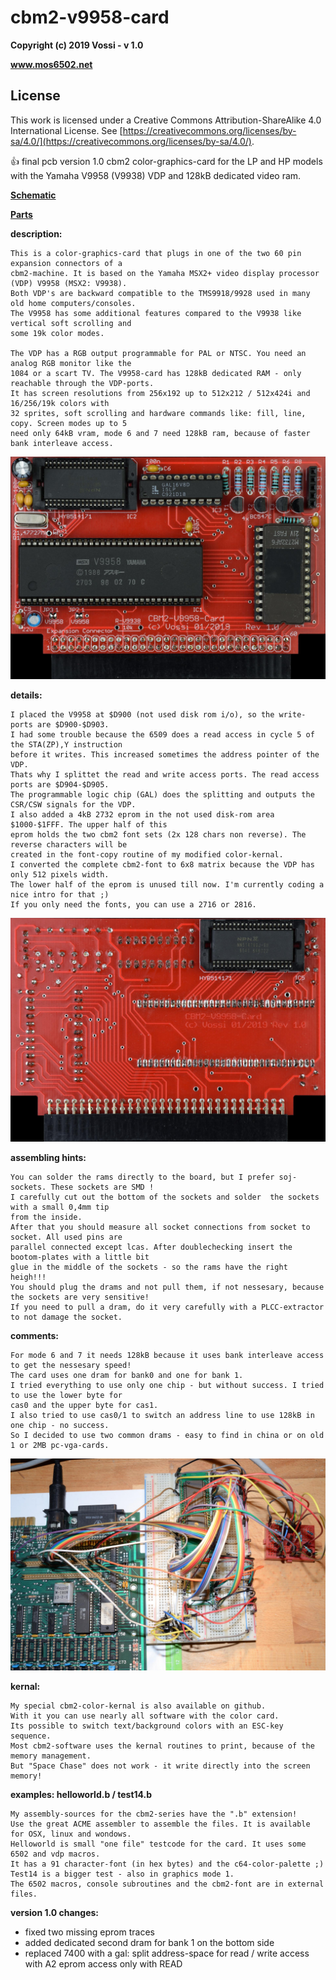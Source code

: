 # cbm2-v9958-card

**Copyright (c) 2019 Vossi - v 1.0**

**www.mos6502.net**

## License
This work is licensed under a Creative Commons Attribution-ShareAlike 4.0
International License. See [https://creativecommons.org/licenses/by-sa/4.0/](https://creativecommons.org/licenses/by-sa/4.0/).

:thumbsup: final pcb version 1.0
cbm2 color-graphics-card for the LP and HP models with the Yamaha V9958 (V9938) VDP and 128kB dedicated video ram.

**[Schematic](https://github.com/vossi1/cbm2-v9958-card/blob/master/doc/Schematics.png)**

**[Parts](https://github.com/vossi1/cbm2-v9958-card/blob/master/doc/partlist)**

**description:**

    This is a color-graphics-card that plugs in one of the two 60 pin expansion connectors of a
    cbm2-machine. It is based on the Yamaha MSX2+ video display processor (VDP) V9958 (MSX2: V9938).
    Both VDP's are backward compatible to the TMS9918/9928 used in many old home computers/consoles.
    The V9958 has some additional features compared to the V9938 like vertical soft scrolling and
    some 19k color modes.

    The VDP has a RGB output programmable for PAL or NTSC. You need an analog RGB monitor like the
    1084 or a scart TV. The V9958-card has 128kB dedicated RAM - only reachable through the VDP-ports.
    It has screen resolutions from 256x192 up to 512x212 / 512x424i and 16/256/19k colors with
    32 sprites, soft scrolling and hardware commands like: fill, line, copy. Screen modes up to 5
    need only 64kB vram, mode 6 and 7 need 128kB ram, because of faster bank interleave access.

![V9958-card photo](https://github.com/vossi1/cbm2-v9958-card/blob/master/pictures/card10-front.jpg)

**details:**

    I placed the V9958 at $D900 (not used disk rom i/o), so the write-ports are $D900-$D903.
    I had some trouble because the 6509 does a read access in cycle 5 of the STA(ZP),Y instruction
    before it writes. This increased sometimes the address pointer of the VDP.
    Thats why I splittet the read and write access ports. The read access ports are $D904-$D905.
    The programmable logic chip (GAL) does the splitting and outputs the CSR/CSW signals for the VDP.
    I also added a 4kB 2732 eprom in the not used disk-rom area $1000-$1FFF. The upper half of this
    eprom holds the two cbm2 font sets (2x 128 chars non reverse). The reverse characters will be
    created in the font-copy routine of my modified color-kernal.
    I converted the complete cbm2-font to 6x8 matrix because the VDP has only 512 pixels width.
    The lower half of the eprom is unused till now. I'm currently coding a nice intro for that ;)
    If you only need the fonts, you can use a 2716 or 2816.

![V9958-card back photo](https://github.com/vossi1/cbm2-v9958-card/blob/master/pictures/card10-back.jpg)

**assembling hints:**

    You can solder the rams directly to the board, but I prefer soj-sockets. These sockets are SMD !
    I carefully cut out the bottom of the sockets and solder  the sockets with a small 0,4mm tip
    from the inside.
    After that you should measure all socket connections from socket to socket. All used pins are
    parallel connected except lcas. After doublechecking insert the bootom-plates with a little bit
    glue in the middle of the sockets - so the rams have the right heigh!!!
    You should plug the drams and not pull them, if not nessesary, because the sockets are very sensitive!
    If you need to pull a dram, do it very carefully with a PLCC-extractor to not damage the socket.

**comments:**

    For mode 6 and 7 it needs 128kB because it uses bank interleave access to get the nessesary speed!
    The card uses one dram for bank0 and one for bank 1.
    I tried everything to use only one chip - but without success. I tried to use the lower byte for
    cas0 and the upper byte for cas1.
    I also tried to use cas0/1 to switch an address line to use 128kB in one chip - no success.
    So I decided to use two common drams - easy to find in china or on old 1 or 2MB pc-vga-cards.

![V9958-card prototype](https://github.com/vossi1/cbm2-v9958-card/blob/master/pictures/prototype.jpg)

**kernal:**

    My special cbm2-color-kernal is also available on github.
    With it you can use nearly all software with the color card.
    Its possible to switch text/background colors with an ESC-key sequence.
    Most cbm2-software uses the kernal routines to print, because of the memory management.
    But "Space Chase" does not work - it write directly into the screen memory!

**examples: helloworld.b / test14.b**

    My assembly-sources for the cbm2-series have the ".b" extension!
    Use the great ACME assembler to assemble the files. It is available for OSX, linux and wondows.
    Helloworld is small "one file" testcode for the card. It uses some 6502 and vdp macros.
    It has a 91 character-font (in hex bytes) and the c64-color-palette ;)
    Test14 is a bigger test - also in graphics mode 1.
    The 6502 macros, console subroutines and the cbm2-font are in external files.

**version 1.0 changes:**

- fixed two missing eprom traces
- added dedicated second dram for bank 1 on the bottom side
- replaced 7400 with a gal:
    split address-space for read / write access with A2
    eprom access only with READ
